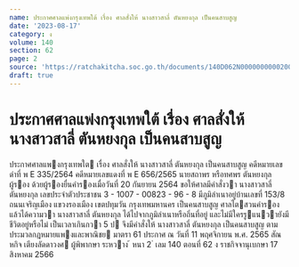 ```yaml
---
name: ประกาศศาลแพ่งกรุงเทพใต้ เรื่อง ศาลสั่งให้ นางสาวสาลี่ ตันหยงกุล เป็นคนสาบสูญ
date: '2023-08-17'
category: ง
volume: 140
section: 62
page: 2
source: 'https://ratchakitcha.soc.go.th/documents/140D062N0000000000200.pdf'
draft: true
---
```


# ประกาศศาลแพ่งกรุงเทพใต้ เรื่อง ศาลสั่งให้ นางสาวสาลี่ ตันหยงกุล เป็นคนสาบสูญ

ประกาศศาลแพงกรุงเทพใต เรื่อง ศาลสั่งให้ นางสาวสาลี่ ตันหยงกุล เป็นคนสาบสูญ คดีหมายเลขดําที่ พ E 335/2564 คดีหมายเลขแดงที่ พ E 656/2565 นายสถาพร หรือทศพร ตันหยงกุล ผู้รอง ด้วยผู้รองยื่นคํารองเมื่อวันที่ 20 กันยายน 2564 ขอให้ศาลมีคําสั่งวา นางสาวสาลี่ ตันหยงกุล เลขประจําตัวประชาชน 3 - 1007 - 00823 - 96 - 8 มีภูมิลําเนาอยู่บ้านเลขที่ 153/8 ถนนเจริญเมือง แขวงรองเมือง เขตปทุมวัน กรุงเทพมหานคร เป็นคนสาบสูญ ศาลไตสวนคํารองแล้วได้ความวา นางสาวสาลี่ ตันหยงกุล ได้ไปจากภูมิลําเนาหรือถิ่นที่อยู่ และไม่มีใครรูแนวายังมีชีวิตอยู่หรือไม่ เป็นเวลาเกินกวา 5 ป จึงมีคําสั่งให้ นางสาวสาลี่ ตันหยงกุล เป็นคนสาบสูญ ตามประมวลกฎหมายแพงและพาณิชย มาตรา 61 ประกาศ ณ วันที่ 11 พฤศจิกายน พ.ศ. 2565 สัณหกิจ เตียงลัดดาวงศ ผู้พิพากษา ระหวาง ้ หนา 2 ่ เลม 140 ตอนที่ 62 ง ราชกิจจานุเบกษา 17 สิงหาคม 2566
